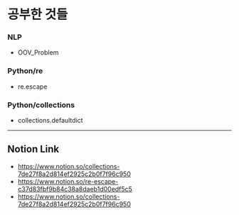 # 공부한 것들 #
### NLP ###
* OOV_Problem
### Python/re ###
* re.escape
### Python/collections ###
* collections.defaultdict
------------
## Notion Link ##
* <https://www.notion.so/collections-7de27f8a2d814ef2925c2b0f7f96c950>
* <https://www.notion.so/re-escape-c37d83fbf9b84c38a8daeb1d00edf5c5>
* <https://www.notion.so/collections-7de27f8a2d814ef2925c2b0f7f96c950>